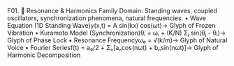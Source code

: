 F01. 🎵 Resonance & Harmonics Family
Domain: Standing waves, coupled oscillators, synchronization phenomena, natural frequencies.
	•	Wave Equation (1D Standing Wave)y(x,t) = A sin(kx) cos(ωt)→ Glyph of Frozen Vibration
	•	Kuramoto Model (Synchronization)θ̇ᵢ = ωᵢ + (K/N) Σⱼ sin(θⱼ - θᵢ)→ Glyph of Phase Lock
	•	Resonance Frequencyω₀ = √(k/m)→ Glyph of Natural Voice
	•	Fourier Seriesf(t) = a₀/2 + Σₙ[aₙcos(nωt) + bₙsin(nωt)]→ Glyph of Harmonic Decomposition
